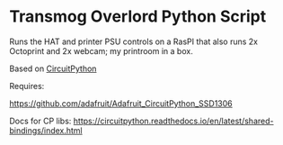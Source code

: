 # Transmog Overlord Python Script

Runs the HAT and printer PSU controls on a RasPI that also runs 2x Octoprint and 2x webcam; my printroom in a box.

Based on [CircuitPython](https://github.com/adafruit/circuitpython)

Requires: 

https://github.com/adafruit/Adafruit_CircuitPython_SSD1306

Docs for CP libs:
https://circuitpython.readthedocs.io/en/latest/shared-bindings/index.html

